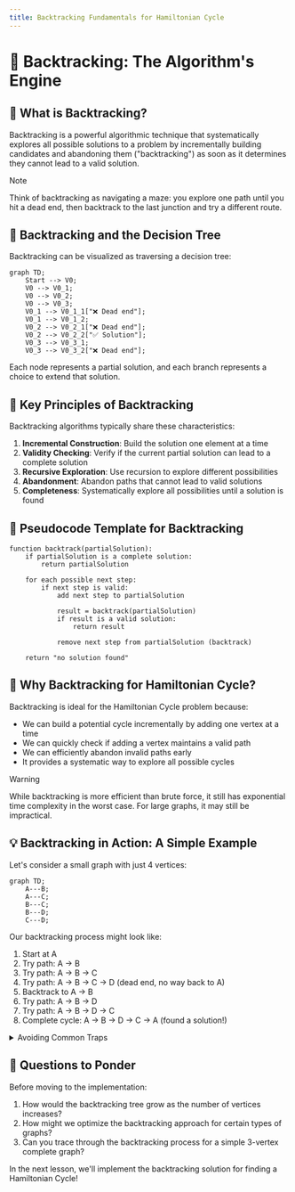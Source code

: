```yaml
---
title: Backtracking Fundamentals for Hamiltonian Cycle
---
```


# 🔄 Backtracking: The Algorithm's Engine

## 🧩 What is Backtracking?

Backtracking is a powerful algorithmic technique that systematically explores all possible solutions to a problem by incrementally building candidates and abandoning them ("backtracking") as soon as it determines they cannot lead to a valid solution.

> [!NOTE]
> Think of backtracking as navigating a maze: you explore one path until you hit a dead end, then backtrack to the last junction and try a different route.

## 🌲 Backtracking and the Decision Tree

Backtracking can be visualized as traversing a decision tree:

```mermaid
graph TD;
    Start --> V0;
    V0 --> V0_1;
    V0 --> V0_2;
    V0 --> V0_3;
    V0_1 --> V0_1_1["❌ Dead end"];
    V0_1 --> V0_1_2;
    V0_2 --> V0_2_1["❌ Dead end"];
    V0_2 --> V0_2_2["✅ Solution"];
    V0_3 --> V0_3_1;
    V0_3 --> V0_3_2["❌ Dead end"];
```

Each node represents a partial solution, and each branch represents a choice to extend that solution.

## 🧠 Key Principles of Backtracking

Backtracking algorithms typically share these characteristics:

1. **Incremental Construction**: Build the solution one element at a time
2. **Validity Checking**: Verify if the current partial solution can lead to a complete solution
3. **Recursive Exploration**: Use recursion to explore different possibilities
4. **Abandonment**: Abandon paths that cannot lead to valid solutions
5. **Completeness**: Systematically explore all possibilities until a solution is found

## 📝 Pseudocode Template for Backtracking

```
function backtrack(partialSolution):
    if partialSolution is a complete solution:
        return partialSolution
    
    for each possible next step:
        if next step is valid:
            add next step to partialSolution
            
            result = backtrack(partialSolution)
            if result is a valid solution:
                return result
                
            remove next step from partialSolution (backtrack)
    
    return "no solution found"
```

## 🚦 Why Backtracking for Hamiltonian Cycle?

Backtracking is ideal for the Hamiltonian Cycle problem because:

- We can build a potential cycle incrementally by adding one vertex at a time
- We can quickly check if adding a vertex maintains a valid path
- We can efficiently abandon invalid paths early
- It provides a systematic way to explore all possible cycles

> [!WARNING]
> While backtracking is more efficient than brute force, it still has exponential time complexity in the worst case. For large graphs, it may still be impractical.

## 💡 Backtracking in Action: A Simple Example

Let's consider a small graph with just 4 vertices:

```mermaid
graph TD;
    A---B;
    A---C;
    B---C;
    B---D;
    C---D;
```

Our backtracking process might look like:

1. Start at A
2. Try path: A → B
3. Try path: A → B → C
4. Try path: A → B → C → D (dead end, no way back to A)
5. Backtrack to A → B
6. Try path: A → B → D
7. Try path: A → B → D → C
8. Complete cycle: A → B → D → C → A (found a solution!)

<details>
<summary>Avoiding Common Traps</summary>

When implementing backtracking for Hamiltonian Cycle:

- **Infinite Loops**: Use a "visited" array to prevent revisiting vertices
- **Incomplete Cycles**: Check that the last vertex connects back to the first
- **Inefficient Pruning**: Abandon paths as soon as they become invalid
- **Redundant Exploration**: For undirected graphs, consider fixing the starting vertex
</details>

## 🤔 Questions to Ponder

Before moving to the implementation:

1. How would the backtracking tree grow as the number of vertices increases?
2. How might we optimize the backtracking approach for certain types of graphs?
3. Can you trace through the backtracking process for a simple 3-vertex complete graph?

In the next lesson, we'll implement the backtracking solution for finding a Hamiltonian Cycle! 